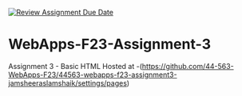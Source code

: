 [![Review Assignment Due Date](https://classroom.github.com/assets/deadline-readme-button-24ddc0f5d75046c5622901739e7c5dd533143b0c8e959d652212380cedb1ea36.svg)](https://classroom.github.com/a/q2-Q7VCy)
# WebApps-F23-Assignment-3
Assignment 3 - Basic HTML
Hosted at -(https://github.com/44-563-WebApps-F23/44563-webapps-f23-assignment3-jamsheeraslamshaik/settings/pages)